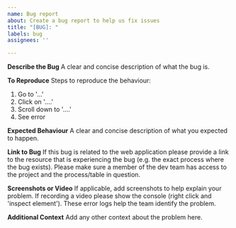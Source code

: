 ```yaml
---
name: Bug report
about: Create a bug report to help us fix issues
title: "[BUG]: "
labels: bug
assignees: ''

---
```


**Describe the Bug**
A clear and concise description of what the bug is.

**To Reproduce**
Steps to reproduce the behaviour:
1. Go to '...'
2. Click on '....'
3. Scroll down to '....'
4. See error

**Expected Behaviour**
A clear and concise description of what you expected to happen.

**Link to Bug**
If this bug is related to the web application please provide a link to the resource that is experiencing the bug (e.g. the exact process where the bug exists). Please make sure a member of the dev team has access to the project and the process/table in question.

**Screenshots or Video**
If applicable, add screenshots to help explain your problem. If recording a video please show the console (right click and 'inspect element'). These error logs help the team identify the problem.

**Additional Context**
Add any other context about the problem here.
